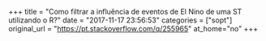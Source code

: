 +++
title = "Como filtrar a influência de eventos de El Nino de uma ST utilizando o R?"
date = "2017-11-17 23:56:53"
categories = ["sopt"]
original_url = "https://pt.stackoverflow.com/q/255965"
at_home="no"
+++

